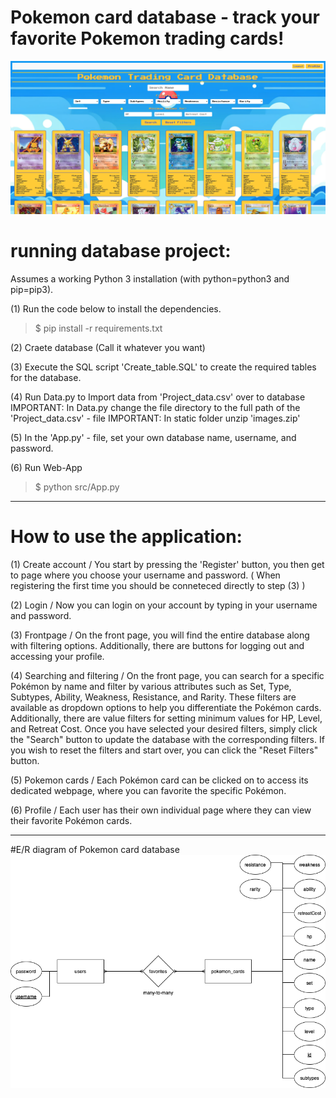 # Pokemon card database - track your favorite Pokemon trading cards! 
![](tmp/showcase.png)



# running database project: 

Assumes a working Python 3 installation (with python=python3 and pip=pip3).

(1) Run the code below to install the dependencies.
>$ pip install -r requirements.txt

(2) Craete database (Call it whatever you want)

(3) Execute the SQL script 'Create_table.SQL' to create the required tables for the database. 

(4) Run Data.py to Import data from 'Project_data.csv' over to database 
IMPORTANT: In Data.py change the file directory to the full path of the 'Project_data.csv' - file
IMPORTANT: In static folder unzip 'images.zip'

(5) In the 'App.py' - file, set your own database name, username, and password. 

(6) Run Web-App
>$ python src/App.py



----------------------------------------------------------------------------------------------

# How to use the application:

(1) Create account / You start by pressing the 'Register' button, you then get to page where you choose your username and password. ( When registering the first time you should be conneteced directly to step (3) )

(2) Login / Now you can login on your account by typing in your username and password.

(3) Frontpage / On the front page, you will find the entire database along with filtering options. Additionally, there are buttons for logging out and accessing your profile.

(4) Searching and filtering / On the front page, you can search for a specific Pokémon by name and filter by various attributes such as Set, Type, Subtypes, Ability, Weakness, Resistance, and Rarity. These filters are available as dropdown options to help you differentiate the Pokémon cards. Additionally, there are value filters for setting minimum values for HP, Level, and Retreat Cost. Once you have selected your desired filters, simply click the "Search" button to update the database with the corresponding filters. If you wish to reset the filters and start over, you can click the "Reset Filters" button.

(5) Pokemon cards / Each Pokémon card can be clicked on to access its dedicated webpage, where you can favorite the specific Pokémon.

(6) Profile / Each user has their own individual page where they can view their favorite Pokémon cards.





---------------------------------------------------------------------------------------------


#E/R diagram of Pokemon card database
![](tmp/E_R-pokemon.png)
